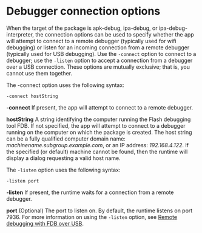 # Debugger connection options

<div>

When the target of the package is apk-debug, ipa-debug, or
ipa-debug-interpreter, the connection options can be used to specify whether the
app will attempt to connect to a remote debugger (typically used for wifi
debugging) or listen for an incoming connection from a remote debugger
(typically used for USB debugging). Use the `-connect` option to connect to a
debugger; use the `-listen` option to accept a connection from a debugger over a
USB connection. These options are mutually exclusive; that is, you cannot use
them together.

The -connect option uses the following syntax:

    -connect hostString

**-connect** If present, the app will attempt to connect to a remote debugger.

**hostString** A string identifying the computer running the Flash debugging
tool FDB. If not specified, the app will attempt to connect to a debugger
running on the computer on which the package is created. The host string can be
a fully qualified computer domain name: _machinename.subgroup.example.com_, or
an IP address: _192.168.4.122_. If the specified (or default) machine cannot be
found, then the runtime will display a dialog requesting a valid host name.

The `-listen` option uses the following syntax:

    -listen port

**-listen** If present, the runtime waits for a connection from a remote
debugger.

**port** (Optional) The port to listen on. By default, the runtime listens on
port 7936. For more information on using the `-listen` option, see
[Remote debugging with FDB over USB](WS901d38e593cd1bac7b2281cc12cd6bced97-8000.html).

</div>

<div>

<div>



</div>

</div>
